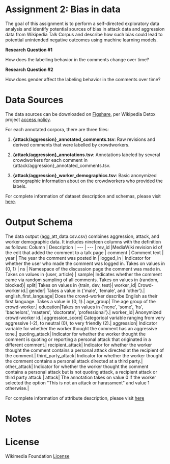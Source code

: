 # Assignment 2: Bias in data
The goal of this assignment is to perform a self-directed exploratory data analysis and identify potential sources of bias in attack data and aggression data from Wikipedia Talk Corpus and describe how such bias could lead to potential unintended negative outcomes using machine learning models.

**Research Question #1**

How does the labelling behavior in the comments change over time?

**Research Question #2**

How does gender affect the labeling behavior in the comments over time?


# Data Sources
The data sources can be downloaded on [Figshare](https://figshare.com/projects/Wikipedia_Talk/16731), per Wikipedia Detox project [access policy](https://foundation.wikimedia.org/wiki/Open_access_policy). 

For each annotated corpora, there are three files:

1. **{attack/aggression}_annotated_comments.tsv**: Raw revisions and derived comments that were labelled by crowdworkers.

2. **{attack/aggression}_annotations.tsv**: Annotations labeled by several crowdworkers for each comment in {attack/aggression}_annotated_comments.tsv.

3. **{attack/aggression}_worker_demographics.tsv**: Basic anonymized demographic information about on the crowdworkers who provided the labels.

For complete information of dataset description and schemas, please visit [here](https://meta.wikimedia.org/wiki/Research:Detox/Data_Release).

# Output Schema
The data output (agg_att_data.csv.csv) combines aggression, attack, and worker demographic data. It includes nineteen columns with the definition as follows:
Column | Description | 
--- | --- |
rev_id |MediaWiki revision id of the edit that added the comment to a talk page  | 
comment | Comment text | 
year | The year the comment was posted in | 
logged_in | Indicator for whether the user who made the comment was logged in. Takes on values in {0, 1} | 
ns | Namespace of the discussion page the comment was made in. Takes on values in {user, article} | 
sample| Indicates whether the comment came via random sampling of all comments. Takes on values in {random, blocked}|
split| Takes on values in {train, dev, test}|
worker_id| Crowd-worker id.|
gender| Takes a value in {'male', 'female', and 'other'}.|
english_first_language| Does the crowd-worker describe English as their first language. Takes a value in {0, 1}.|
age_group| The age group of the crowd-worker.|
education|Takes on values in {'none', 'some', 'hs', 'bachelors', 'masters', 'doctorate', 'professional'}.|
worker_id| Anonymized crowd-worker id.|
aggression_score| Categorical variable ranging from very aggressive (-2), to neutral (0), to very friendly (2).|
aggression| Indicator variable for whether the worker thought the comment has an aggressive tone.| 
quoting_attack| Indicator for whether the worker thought the comment is quoting or reporting a personal attack that originated in a different comment.|
recipient_attack| Indicator for whether the worker thought the comment contains a personal attack directed at the recipient of the comment.|
third_party_attack| Indicator for whether the worker thought the comment contains a personal attack directed at a third party.|
other_attack| Indicator for whether the worker thought the comment contains a personal attack but is not quoting attack, a recipient attack or third party attack.|
attack| The annotation takes on value 0 if the worker selected the option "This is not an attack or harassment" and value 1 otherwise.|

For complete information of attribute description, please visit [here](https://meta.wikimedia.org/wiki/Research:Detox/Data_Release)

# Notes


# License
Wikimedia Foundation [License](https://wiki.creativecommons.org/wiki/CC0)
